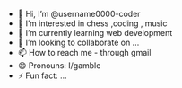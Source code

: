 - 👋 Hi, I’m @username0000-coder
- 👀 I’m interested in chess ,coding , music 
- 🌱 I’m currently learning web development 
- 💞️ I’m looking to collaborate on ...
- 📫 How to reach me - through gmail
- 😄 Pronouns: I/gamble 
- ⚡ Fun fact: ...

<!---
username0000-coder/username0000-coder is a ✨ special ✨ repository because its `README.md` (this file) appears on your GitHub profile.
You can click the Preview link to take a look at your changes.
--->
